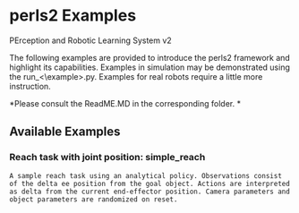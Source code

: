 # perls2 Examples
PErception and Robotic Learning System v2

The following examples are provided to introduce the perls2 framework and highlight its capabilities. Examples in simulation may be demonstrated using the run_<\example\>.py. Examples for real robots require a little more instruction. 

*Please consult the ReadME.MD in the corresponding folder. *


## Available Examples
### Reach task with joint position: simple_reach
	A sample reach task using an analytical policy. Observations consist of the delta ee position from the goal object. Actions are interpreted as delta from the current end-effector position. Camera parameters and object parameters are randomized on reset. 
